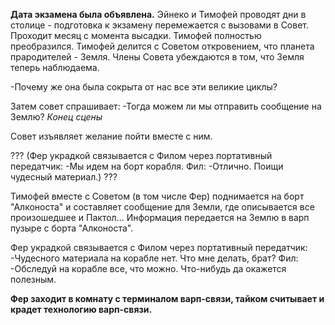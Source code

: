 **Дата экзамена была объявлена.** Эйнеко и Тимофей проводят дни в столице - подготовка к экзамену перемежается с вызовами в Совет. Проходит месяц с момента высадки. Тимофей полностью преобразился. Тимофей делится с Советом откровением, что планета прародителей - Земля. Члены Совета убеждаются в том, что Земля теперь наблюдаема.

-Почему же она была сокрыта от нас все эти великие циклы?

Затем совет спрашивает:
-Тогда можем ли мы отправить сообщение на Землю?
*Конец сцены*

Совет изъявляет желание пойти вместе с ним.

???
(Фер украдкой связывается с Филом через портативный передатчик:
-Мы идем на борт корабля.
Фил:
-Отлично. Поищи чудесный материал.)
???

Тимофей вместе с Советом (в том числе Фер) поднимается на борт "Алконоста" и составляет сообщение для Земли, где описывается все произошедшее и Пактол...
Информация передается на Землю в варп пузыре с борта "Алконоста".

Фер украдкой связывается с Филом через портативный передатчик:
-Чудесного материала на корабле нет. Что мне делать, брат?
Фил:
-Обследуй на корабле все, что можно. Что-нибудь да окажется полезным.

**Фер заходит в комнату с терминалом варп-связи, тайком считывает и крадет технологию варп-связи.**